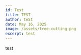 ```yaml
---
id: Test
title: TEST
author: teSt
date: May 16, 2025
image: /assets/tree-cutting.png
excerpt: test
---
```

test
